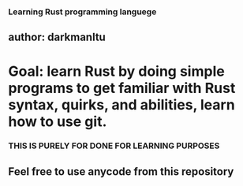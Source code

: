 ### Learning Rust programming languege
## author: darkmanltu
# Goal: learn Rust by doing simple programs to get familiar with Rust syntax, quirks, and abilities, learn how to use git.

### THIS IS PURELY FOR DONE FOR LEARNING PURPOSES
## Feel free to use anycode from this repository

